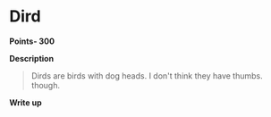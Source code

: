 # Dird 
**Points- 300**

**Description**
> Dirds are birds with dog heads. I don't think they have thumbs. though.

**Write up**

